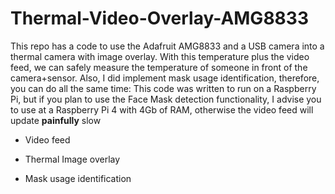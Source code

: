 # Thermal-Video-Overlay-AMG8833
This repo has a code to use the Adafruit AMG8833 and a USB camera into a thermal camera with image overlay. With this temperature plus the video feed, we can safely measure the temperature of someone in front of the camera+sensor. Also, I did implement mask usage identification, therefore, you can do all the same time:
This code was written to run on a Raspberry Pi, but if you plan to use the Face Mask detection functionality, I advise you to use at a Raspberry Pi 4 with 4Gb of RAM, otherwise the video feed will update **painfully** slow

* Video feed

* Thermal Image overlay

* Mask usage identification
